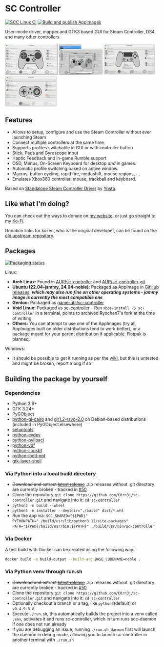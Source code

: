 # SC Controller

[![SCC Linux CI](https://github.com/C0rn3j/sc-controller/actions/workflows/scc-linux.yml/badge.svg?branch=python3)](https://github.com/C0rn3j/sc-controller/actions/workflows/scc-linux.yml)
[![Build and publish AppImages](https://github.com/C0rn3j/sc-controller/actions/workflows/appimage.yml/badge.svg?event=release)](https://github.com/C0rn3j/sc-controller/actions/workflows/appimage.yml)

User-mode driver, mapper and GTK3 based GUI for Steam Controller, DS4 and many other controllers.

[![screenshot1](docs/screenshot1-tn.png?raw=true)](docs/screenshot1.png?raw=true)
[![screenshot2](docs/screenshot2-tn.png?raw=true)](docs/screenshot2.png?raw=true)
[![screenshot3](docs/screenshot3-tn.png?raw=true)](docs/screenshot3.png?raw=true)
[![screenshot3](docs/screenshot4-tn.png?raw=true)](docs/screenshot4.png?raw=true)

## Features
- Allows to setup, configure and use the Steam Controller without ever launching Steam
- Connect multiple controllers at the same time
- Supports profiles switchable in GUI or with controller button
- Stick, Pads and Gyroscope input
- Haptic Feedback and in-game Rumble support
- OSD, Menus, On-Screen Keyboard for desktop *and* in games.
- Automatic profile switching based on active window.
- Macros, button cycling, rapid fire, modeshift, mouse regions, …
- Emulates Xbox360 controller, mouse, trackball and keyboard.

Based on [Standalone Steam Controller Driver](https://github.com/ynsta/steamcontroller) by [Ynsta](https://github.com/ynsta).

## Like what I'm doing?

You can check out the ways to donate on [my website](https://rys.rs/donate), or just go straight to my [Ko-Fi](https://ko-fi.com/martinrys).

Donation links for kozec, who is the original developer, can be found on the [old upstream repository](https://github.com/kozec/sc-controller?tab=readme-ov-file#like-what-im-doing).

## Packages

[![Packaging status](https://repology.org/badge/vertical-allrepos/sc-controller.svg)](https://repology.org/project/sc-controller/versions)

Linux:
  - **Arch Linux:** Found in [AUR/sc-controller](https://aur.archlinux.org/packages/sc-controller/) and [AUR/sc-controller-git](https://aur.archlinux.org/packages/sc-controller-git/)
  - **Ubuntu (22.04-jammy, 24.04-noble):** Packaged as AppImage in [GitHub releases](https://github.com/C0rn3j/sc-controller/releases), ***which may also run fine on other operating systems - jammy image is currently the most compatible one***
  - **Gentoo:** Packaged as [game-util/sc-controller](https://packages.gentoo.org/packages/games-util/sc-controller)
  - **Void Linux:** Packaged as [sc-controller](https://github.com/void-linux/void-packages/blob/master/srcpkgs/sc-controller/template) - Run `xbps-install -S sc-controller` in a terminal, points to archived Ryochan7's fork at the time of writing
  - **Others:** You can attempt to use one of the AppImages (try all, AppImages built on older distributions tend to work better), or a package meant for your parent distribution if applicable. Flatpak is planned.

Windows:
  - It should be possible to get it running as per the [wiki](https://github.com/C0rn3j/sc-controller/wiki/Running-SC-Controller-on-Windows), but this is untested and might be broken, report a bug if so


## Building the package by yourself

### Dependencies
  - Python 3.9+
  - GTK 3.24+
  - [PyGObject](https://live.gnome.org/PyGObject)
  - [python-gi-cairo](https://packages.debian.org/sid/python-gi-cairo) and [gir1.2-rsvg-2.0](https://packages.debian.org/sid/gir1.2-rsvg-2.0) on Debian-based distributions (included in PyGObject elsewhere)
  - [setuptools](https://pypi.python.org/pypi/setuptools)
  - [python-evdev](https://python-evdev.readthedocs.io/en/latest/)
  - [python-pylibacl](http://pylibacl.k1024.org/)
  - [python-vdf](https://pypi.org/project/vdf/)
  - [python-libusb1](https://github.com/vpelletier/python-libusb1)
  - [python-ioctl-opt](https://pypi.org/project/ioctl-opt/)
  - [gtk-layer-shell](https://github.com/wmww/gtk-layer-shell)

### Via Python into a local build directory
  - ~~Download and extract [latest release](https://github.com/C0rn3j/sc-controller/releases/latest)~~ .zip releases without .git directory are currently broken - tracked in [#50](https://github.com/C0rn3j/sc-controller/issues/50)
  - Clone the repository `git clone https://github.com/C0rn3j/sc-controller.git` and navigate into it: `cd sc-controller`
  - `python3 -m build --wheel`
  - `python3 -m installer --destdir="./build" dist/*.whl`
  - Run the app via: `SCC_SHARED="${PWD}" PYTHONPATH="./build/usr/lib/python3.12/site-packages" PATH="${PWD}/build/usr/bin:${PATH}" ./build/usr/bin/sc-controller`

### Via Docker
A test build with Docker can be created using the following way:

```bash
docker build -o build-output --build-arg BASE_CODENAME=noble .
```

### Via Python venv through run.sh
  - ~~Download and extract [latest release](https://github.com/C0rn3j/sc-controller/releases/latest)~~ .zip releases without .git directory are currently broken - tracked in [#50](https://github.com/C0rn3j/sc-controller/issues/50)
  - Clone the repository `git clone https://github.com/C0rn3j/sc-controller.git` and navigate into it: `cd sc-controller`
  - Optionally checkout a branch or a tag, like `python3`(default) or `v0.4.9.8.8`
  - Execute `./run.sh`, this automatically builds the project into a venv called `.env`, activates it and runs sc-controller, which in turn runs scc-daemon if one does not run already
  - If you are debugging an issue, running `./run.sh daemon` first will launch the daemon in debug mode, allowing you to launch sc-controller in another terminal with `./run.sh`
